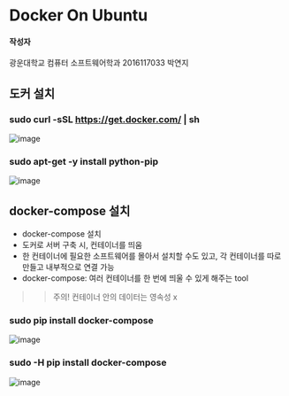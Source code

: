 # Docker On Ubuntu

#### 작성자

광운대학교 컴퓨터 소프트웨어학과 2016117033 박연지

## 도커 설치

### sudo curl -sSL https://get.docker.com/ | sh

![image](https://user-images.githubusercontent.com/36066656/54844680-c4567680-4d1a-11e9-8edf-dec5ec8db23a.png)

### sudo apt-get -y install python-pip

![image](https://user-images.githubusercontent.com/36066656/54844742-f1a32480-4d1a-11e9-89f3-61e6045b533a.png)

## docker-compose 설치

- docker-compose 설치
- 도커로 서버 구축 시, 컨테이너를 띄움
- 한 컨테이너에 필요한 소프트웨어를 몰아서 설치할 수도 있고, 각 컨테이너를 따로 만들고 내부적으로 연결 가능
- docker-compose: 여러 컨테이너를 한 번에 띄울 수 있게 해주는 tool

> >  주의! 컨테이너 안의 데이터는 영속성 x

### sudo pip install docker-compose

![image](https://user-images.githubusercontent.com/36066656/54844886-49419000-4d1b-11e9-82ff-59977913b0ee.png)

### sudo -H pip install docker-compose

![image](https://user-images.githubusercontent.com/36066656/54844918-5eb6ba00-4d1b-11e9-9abe-bd48b155c190.png)

